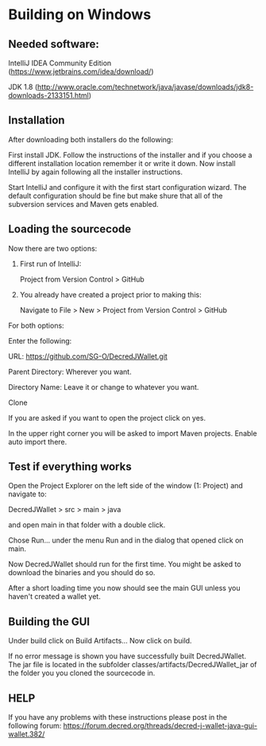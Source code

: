 # Building on Windows

## Needed software:
IntelliJ IDEA Community Edition (https://www.jetbrains.com/idea/download/)

JDK 1.8 (http://www.oracle.com/technetwork/java/javase/downloads/jdk8-downloads-2133151.html)

## Installation
After downloading both installers do the following:

First install JDK. Follow the instructions of the installer and if you choose a different installation location remember it or write it down.
Now install IntelliJ by again following all the installer instructions.

Start IntelliJ and configure it with the first start configuration wizard. The default configuration should be fine but make shure that all of the subversion services and Maven gets enabled.

## Loading the sourcecode
Now there are two options:

1. First run of IntelliJ:

    Project from Version Control > GitHub

2. You already have created a project prior to making this:

    Navigate to File > New > Project from Version Control > GitHub

For both options:

Enter the following:

URL: https://github.com/SG-O/DecredJWallet.git

Parent Directory: Wherever you want.

Directory Name: Leave it or change to whatever you want.

Clone

If you are asked if you want to open the project click on yes.

In the upper right corner you will be asked to import Maven projects. Enable auto import there.

## Test if everything works
Open the Project Explorer on the left side of the window (1: Project) and navigate to:

DecredJWallet > src > main > java

and open main in that folder with a double click.

Chose Run... under the menu Run and in the dialog that opened click on main.

Now DecredJWallet should run for the first time. You might be asked to download the binaries and you should do so.

After a short loading time you now should see the main GUI unless you haven't created a wallet yet.

## Building the GUI

Under build click on Build Artifacts...
Now click on build.

If no error message is shown you have successfully built DecredJWallet.
The jar file is located in the subfolder classes/artifacts/DecredJWallet_jar of the folder you you cloned the sourcecode in.

## HELP
If you have any problems with these instructions please post in the following forum:
https://forum.decred.org/threads/decred-j-wallet-java-gui-wallet.382/
